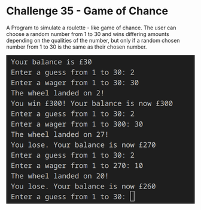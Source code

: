 # Challenge 35 - Game of Chance

A Program to simulate a roulette - like game of chance. The user can choose a random number from 1 to 30 and wins differing amounts depending on the qualities of the number, but only if a random chosen number from 1 to 30 is the same as their chosen number.

![image](images/example.png)